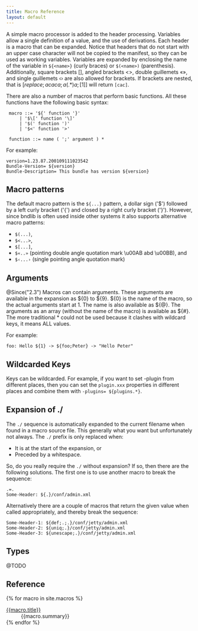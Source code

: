 ```yaml
---
title: Macro Reference
layout: default
---
```



A simple macro processor is added to the header processing. Variables allow a single definition of a value, and the use of derivations. Each header is a macro that can be expanded. Notice that headers that do not start with an upper case character will not be copied to the manifest, so they can be used as working variables. Variables are expanded by enclosing the name of the variable in `${<name>}` (curly braces) or `$(<name>)` (parenthesis). Additionally, square brackets \[\], angled brackets <>, double guillemets «», and single guillemets ‹› are also allowed for brackets. If brackets are nested, that is $[replace;acaca;a(.*)a;[$1]] will return `[cac]`.

There are also a number of macros that perform basic functions. All these functions have the following basic syntax:

     macro ::= '${' function '}' 
         | '$\[' function '\]'
         | '$(' function ')'
         | '$<' function '>'

     function ::= name ( ';' argument ) *

For example:

    version=1.23.87.200109111023542
    Bundle-Version= ${version}
    Bundle-Description= This bundle has version ${version}

## Macro patterns
The default macro pattern is the `${...}` pattern, a dollar sign ('$') followed by a left curly bracket ('{') and closed by a right curly bracket ('}'). However, since bndlib is often used inside other systems it also supports alternative macro patterns:

* `$(...)`, 
* `$<...>`, 
* `$[...]`, 
* `$«..»` (pointing double angle quotation mark \u00AB abd \u00BB), and
* `$‹...›` (single pointing angle quotation mark)


## Arguments
@Since("2.3") Macros can contain arguments. These arguments are available in the expansion as ${0} to ${9}. ${0} is the name of the macro, so the actual arguments start at 1. The name is also available as ${@}. The arguments as an array (without the name of the macro) is available as ${#}. The more traditional * could not be used because it clashes with wildcard keys, it means ALL values. 

For example:

    foo: Hello ${1} -> ${foo;Peter} -> "Hello Peter"
    
## Wildcarded Keys
Keys can be wildcarded. For example, if you want to set -plugin from different places, then you can set the `plugin.xxx` properties in different places and combine them with `-plugins= ${plugins.*}`.


## Expansion of ./

The `./` sequence is automatically expanded to the current filename when found in a macro source file. This generally what you want but unfortunately not always. The `./` prefix is only replaced when:

* It is at the start of the expansion, or
* Preceded by a whitespace.

So, do you really require the `./` without expansion? If so, then there are the following solutions. The first one is to use another macro to break the sequence:

	.=.
	Some-Header: ${.}/conf/admin.xml

Alternatively there are a couple of macros that return the given value when called appropriately, and thereby break the sequence:

	Some-Header-1: ${def;.;.}/conf/jetty/admin.xml
	Some-Header-2: ${uniq;.}/conf/jetty/admin.xml
	Some-Header-3: ${unescape;.}/conf/jetty/admin.xml

## Types
@TODO


## Reference

<div>
<dl class="property-index">

{% for macro in site.macros %}<dt><a href="{{macro.url}}">{{macro.title}}</a></dt><dd>{{macro.summary}}</dd>
{% endfor %}

</dl>
</div>

